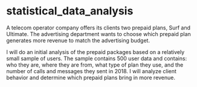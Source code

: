 # statistical_data_analysis

A telecom operator company offers its clients two prepaid plans, Surf and Ultimate. The advertising department wants to choose which prepaid plan generates more revenue to match the advertising budget.

I will do an initial analysis of the prepaid packages based on a relatively small sample of users. The sample contains 500 user data and contains: who they are, where they are from, what type of plan they use, and the number of calls and messages they sent in 2018. I will analyze client behavior and determine which prepaid plans bring in more revenue.
